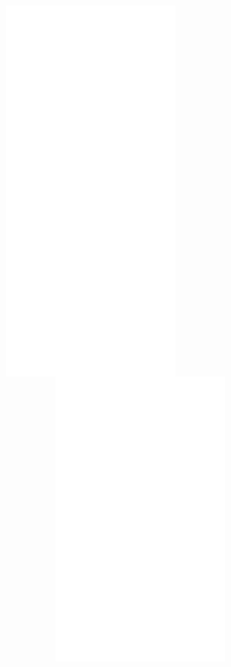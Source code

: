 [<img align="left" width="390" src="https://github.com/nzsnapshot/nzsnapshot/blob/main/metrics-left.svg">](https://l7y.ca)
[<img align="right" width="390" src="https://github.com/nzsnapshot/nzsnapshot/blob/main/metrics-right.svg">](https://l7y.ca)
